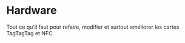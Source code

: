 # Hardware

Tout ce qu'il faut pour refaire, modifier et surtout améliorer les cartes TagTagTag et NFC
